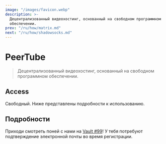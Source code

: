 ```yaml
---
image: "/images/favicon.webp"
description: >-
  Децентрализованный видеохостинг, основанный на свободном программном
  обеспечении.
prev: "/ru/how/matrix.md"
next: "/ru/how/shadowsocks.md"
---
```


# PeerTube

> Децентрализованный видеохостинг, основанный на свободном программном обеспечении.

## Access

Свободный. Ниже представлены подробности к использованию.

## Подробности

Приходи смотреть поней с нами на [Vault #99](https://vault.mle.party)! У тебя потребуют подтверждение электронной почты во время регистрации.
